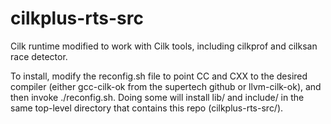 cilkplus-rts-src
====================

Cilk runtime modified to work with Cilk tools, including cilkprof and cilksan
race detector.

To install, modify the reconfig.sh file to point CC and CXX to the desired
compiler (either gcc-cilk-ok from the supertech github or llvm-cilk-ok), and
then invoke ./reconfig.sh.  Doing some will install lib/ and include/ in the
same top-level directory that contains this repo (cilkplus-rts-src/).
